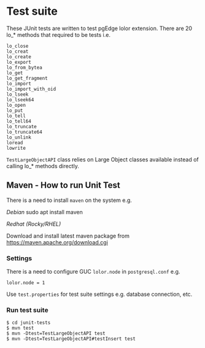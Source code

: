# Test suite

These JUnit tests are written to test pgEdge lolor extension.
There are 20 lo_* methods that required to be tests i.e.

```
lo_close
lo_creat
lo_create
lo_export
lo_from_bytea
lo_get
lo_get_fragment
lo_import
lo_import_with_oid
lo_lseek
lo_lseek64
lo_open
lo_put
lo_tell
lo_tell64
lo_truncate
lo_truncate64
lo_unlink
loread
lowrite
```

`TestLargeObjectAPI` class relies on Large Object classes available instead of
calling lo_* methods directly.

## Maven - How to run Unit Test

There is a need to install `maven` on the system e.g.

*Debian*
sudo apt install maven

*Redhat (Rocky/RHEL)*

Download and install latest maven package from https://maven.apache.org/download.cgi

### Settings 

There is a need to configure GUC `lolor.node` in `postgresql.conf` e.g.
```
lolor.node = 1
```

Use `test.properties` for test suite settings e.g. database connection, etc.

### Run test suite

```
$ cd junit-tests
$ mvn test
$ mvn -Dtest=TestLargeObjectAPI test
$ mvn -Dtest=TestLargeObjectAPI#testInsert test
```

